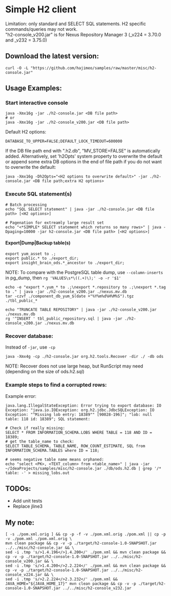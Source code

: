 # Simple H2 client
Limitation: only standard and SELECT SQL statements. H2 specific commands/queries may not work.  
"h2-console_v200.jar" is for Nexus Repository Manager 3 (_v224 = 3.70.0 and _v232 = 3.75.0)

## Download the latest version:
```
curl -O -L "https://github.com/hajimeo/samples/raw/master/misc/h2-console.jar"
```

## Usage Examples:
### Start interactive console
```shell
java -Xmx16g -jar ./h2-console.jar <DB file path>
# or
java -Xmx16g -jar ./h2-console_v200.jar <DB file path>
```
Default H2 options:
```
DATABASE_TO_UPPER=FALSE;DEFAULT_LOCK_TIMEOUT=600000
```
If the DB file path end with ".h2.db", "MV_STORE=FALSE" is automatically added. Alternatively, set 'h2Opts' system property to overwrite the default or append some extra DB options in the end of file path if you do not want to overwrite the default:
```
java -Xmx16g -Dh2Opts="<H2 options to overwrite default>" -jar ./h2-console.jar <DB file path;extra H2 options>
```
### Execute SQL statement(s)
```
# Batch processing
echo "SQL SELECT statement" | java -jar ./h2-console.jar <DB file path> [<H2 options>]

# Pagenation for extreamly large result set
echo "<*SIMPLE* SELECT statement which returns so many rows>" | java -Dpaging=10000 -jar h2-console.jar <DB file path> [<H2 options>]
```
#### Export|Dump|Backup table(s)
```
export yum_asset to .;
export public.* to ./export_dir;
export insight_brain_ods.*_ancestor to ./export_dir;
```
NOTE: To compare with the PostgreSQL table dump, use `--column-inserts` in pg_dump, then `rg 'VALUES\s*\((.+)\);' -o -r '$1'`
```shell
echo -e "export *.yum_* to .;\nexport *.repository to .;\nexport *.tag to ." | java -jar ./h2-console_v200.jar ./nexus.mv.db
tar -czvf ./component_db_yum_$(date +"%Y%m%d%H%M%S").tgz ./tbl_public_*
```

```
echo "TRUNCATE TABLE REPOSITORY" | java -jar ./h2-console_v200.jar ./nexus.mv.db
rg '^INSERT ' tbl_public_repository.sql | java -jar ./h2-console_v200.jar ./nexus.mv.db
```
### Recover database:
Instead of `-jar`, use `-cp`
```shell
java -Xmx4g -cp ./h2-console.jar org.h2.tools.Recover -dir ./ -db ods
```
NOTE: Recover does not use large heap, but RunScript may need (depending on the size of ods.h2.sql)
### Example steps to find a corrupted rows:
Example error:
```
java.lang.IllegalStateException: Error trying to export database: IO Exception: "java.io.IOException: org.h2.jdbc.JdbcSQLException: IO Exception: ""Missing lob entry: 18389"" [90028-196]"; "lob: null table: 118 id: 18389"; SQL statement: 
```
```
# Check if really missing:
SELECT * FROM INFORMATION_SCHEMA.LOBS WHERE TABLE = 118 AND ID = 18389;
# get the table_name to check:
SELECT TABLE_SCHEMA, TABLE_NAME, ROW_COUNT_ESTIMATE, SQL from INFORMATION_SCHEMA.TABLES where ID = 118;

# seems negative table name means orphaned:
echo "select <PK>, <TEXT_column> from <table_name>" | java -jar ~/IdeaProjects/samples/misc/h2-console.jar ./db/ods.h2.db | grep '/* table: -' > missing_lobs.out
```

## TODOs:
- Add unit tests
- Replace jline3

## My note:
```shell
[ -s ./pom.xml.orig ] && cp -p -f -v ./pom.xml.orig ./pom.xml || cp -p -v ./pom.xml ./pom.xml.orig \
mvn clean package && cp -v -p ./target/h2-console-1.0-SNAPSHOT.jar ../../misc/h2-console.jar && \
sed -i .tmp 's/>1.4.196</>1.4.200</' ./pom.xml && mvn clean package && cp -v -p ./target/h2-console-1.0-SNAPSHOT.jar ../../misc/h2-console_v200.jar && \
sed -i .tmp 's/>1.4.200</>2.2.224</' ./pom.xml && mvn clean package && cp -v -p ./target/h2-console-1.0-SNAPSHOT.jar ../../misc/h2-console_v224.jar && \
sed -i .tmp 's/>2.2.224</>2.3.232</' ./pom.xml && JAVA_HOME="${JAVA_HOME_17}" mvn clean package && cp -v -p ./target/h2-console-1.0-SNAPSHOT.jar ../../misc/h2-console_v232.jar
```

